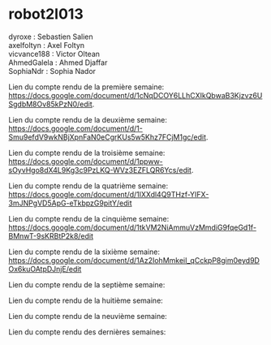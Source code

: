# robot2I013

dyroxe : Sebastien Salien  
axelfoltyn : Axel Foltyn  
vicvance188 : Victor Oltean   
AhmedGalela : Ahmed Djaffar  
SophiaNdr : Sophia Nador  
  
Lien du compte rendu de la première semaine: 
https://docs.google.com/document/d/1cNqDCOY6LLhCXIkQbwaB3Kjzvz6USgdbM8Ov85kPzN0/edit. 

Lien du compte rendu de la deuxième semaine:  
https://docs.google.com/document/d/1-Smu9efdV9wkNBjXpnFaN0eCgrKUs5w5Khz7FCjM1gc/edit. 

Lien du compte rendu de la troisième semaine:  
https://docs.google.com/document/d/1ppww-sOyvHgo8dX4L9Kg3c9PzLKQ-WVz3EZFLQR6Ycs/edit. 

Lien du compte rendu de la quatrième semaine:  
https://docs.google.com/document/d/1lXXdl4Q9THzf-YIFX-3mJNPgVD5ApG-eTkbpzG9pitY/edit

Lien du compte rendu de la cinquième semaine:  
https://docs.google.com/document/d/1tkVM2NiAmmuVzMmdiG9fqeGd1f-BMnwT-9sKRBtP2k8/edit

Lien du compte rendu de la sixième semaine:  
https://docs.google.com/document/d/1Az2IohMmkeiI_qCckpP8gim0eyd9DOx6kuOAtpDJnjE/edit

Lien du compte rendu de la septième semaine:  




Lien du compte rendu de la huitième semaine:  


Lien du compte rendu de la neuvième semaine:  


Lien du compte rendu des dernières semaines:  
